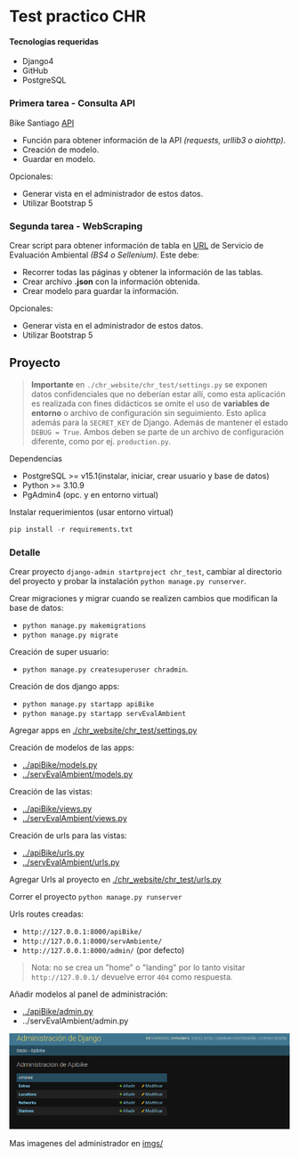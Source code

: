 # Test practico CHR

#### Tecnologias requeridas

- Django4
- GitHub
- PostgreSQL

### Primera tarea - Consulta API

Bike Santiago [API](http://api.citybik.es/v2/networks/bikesantiago)

- Función para obtener información de la API *(requests, urllib3 o aiohttp)*.
- Creación de modelo.
- Guardar en modelo.

Opcionales:

- Generar vista en el administrador de estos datos.
- Utilizar Bootstrap 5

### Segunda tarea - WebScraping

Crear script para obtener información de tabla en
[URL](https://seia.sea.gob.cl/busqueda/buscarProyectoAction.php) de Servicio de
Evaluación Ambiental *(BS4 o Sellenium)*. Este debe:

- Recorrer todas las páginas y obtener la información de las tablas.
- Crear archivo **.json** con la información obtenida.
- Crear modelo para guardar la información.

Opcionales:

- Generar vista en el administrador de estos datos.
- Utilizar Bootstrap 5


## Proyecto

> **Importante** en `./chr_website/chr_test/settings.py` se exponen datos
> confidenciales que no deberían estar allí, como esta aplicación es realizada
> con fines didácticos se omite el uso de **variables de entorno** o archivo
> de configuración sin seguimiento. Esto aplica además para la `SECRET_KEY` de
> Django. Además de mantener el estado `DEBUG = True`. Ambos deben se parte de
> un archivo de configuración diferente, como por ej. `production.py`.

Dependencias

- PostgreSQL >= v15.1(instalar, iniciar, crear usuario y base de datos)
- Python >= 3.10.9
- PgAdmin4 (opc. y en entorno virtual)

<!-- ![](./imgs/pgadmin.png) -->

Instalar requerimientos (usar entorno virtual)

```py
pip install -r requirements.txt
```

### Detalle

Crear proyecto `django-admin startproject chr_test`, cambiar al directorio del
proyecto y probar la instalación `python manage.py runserver`.

Crear migraciones y migrar cuando se realizen cambios que modifican la base de datos:

- `python manage.py makemigrations`
- `python manage.py migrate`

Creación de super usuario:

- `python manage.py createsuperuser chradmin`.

Creación de dos django apps:

- `python manage.py startapp apiBike`
- `python manage.py startapp servEvalAmbient`

Agregar apps en [./chr_website/chr_test/settings.py](./chr_website/chr_test/settings.py)

Creación de modelos de las apps:

- [../apiBike/models.py](./chr_website/apiBike/models.py)
- [../servEvalAmbient/models.py](./chr_website/servEvalAmbient/models.py)

Creación de las vistas:

- [../apiBike/views.py](./chr_website/apiBike/views.py)
- [../servEvalAmbient/views.py](./chr_website/servEvalAmbient/views.py)

Creación de urls para las vistas:

- [../apiBike/urls.py](./chr_website/apiBike/urls.py)
- [../servEvalAmbient/urls.py](./chr_website/servEvalAmbient/urls.py)

Agregar Urls al proyecto en [./chr_website/chr_test/urls.py](./chr_website/chr_test/urls.py)

Correr el proyecto `python manage.py runserver`

Urls routes creadas:

- `http://127.0.0.1:8000/apiBike/`
- `http://127.0.0.1:8000/servAmbiente/`
- `http://127.0.0.1:8000/admin/` (por defecto)

> Nota: no se crea un "home" o "landing" por lo tanto visitar `http://127.0.0.1/`
> devuelve error `404` como respuesta.

Añadir modelos al panel de administración:

- [../apiBike/admin.py](./chr_website/apiBike/admin.py)
- ../servEvalAmbient/admin.py

![](./imgs/django_admin-apiBike.png)

Mas imagenes del administrador en [imgs/](./imgs)
